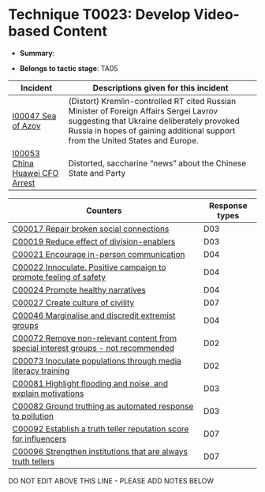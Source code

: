 # Technique T0023: Develop Video-based Content

* **Summary**: 

* **Belongs to tactic stage**: TA05


| Incident | Descriptions given for this incident |
| -------- | -------------------- |
| [I00047 Sea of Azov](../generated_pages/incidents/I00047.md) | (Distort) Kremlin-controlled RT cited Russian Minister of Foreign Affairs Sergei Lavrov suggesting that Ukraine deliberately provoked Russia in hopes of gaining additional support from the United States and Europe. |
| [I00053 China Huawei CFO Arrest](../generated_pages/incidents/I00053.md) | Distorted, saccharine “news” about the Chinese State and Party |



| Counters | Response types |
| -------- | -------------- |
| [C00017 Repair broken social connections](../generated_pages/counters/C00017.md) | D03 |
| [C00019 Reduce effect of division-enablers](../generated_pages/counters/C00019.md) | D03 |
| [C00021 Encourage in-person communication](../generated_pages/counters/C00021.md) | D04 |
| [C00022 Innoculate. Positive campaign to promote feeling of safety](../generated_pages/counters/C00022.md) | D04 |
| [C00024 Promote healthy narratives](../generated_pages/counters/C00024.md) | D04 |
| [C00027 Create culture of civility](../generated_pages/counters/C00027.md) | D07 |
| [C00046 Marginalise and discredit extremist groups](../generated_pages/counters/C00046.md) | D04 |
| [C00072 Remove non-relevant content from special interest groups - not recommended](../generated_pages/counters/C00072.md) | D02 |
| [C00073 Inoculate populations through media literacy training](../generated_pages/counters/C00073.md) | D02 |
| [C00081 Highlight flooding and noise, and explain motivations](../generated_pages/counters/C00081.md) | D03 |
| [C00082 Ground truthing as automated response to pollution](../generated_pages/counters/C00082.md) | D03 |
| [C00092 Establish a truth teller reputation score for influencers](../generated_pages/counters/C00092.md) | D07 |
| [C00096 Strengthen institutions that are always truth tellers](../generated_pages/counters/C00096.md) | D07 |


DO NOT EDIT ABOVE THIS LINE - PLEASE ADD NOTES BELOW